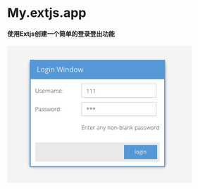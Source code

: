 # My.extjs.app
#### 使用Extjs创建一个简单的登录登出功能
![](https://github.com/Abby2016/my-extjs-app/blob/master/resources/login.png)
